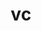 ---
title: "vc"
layout: cache
categories: [package, develop]
meta: {"compilers": ["gcc@11.4.0"], "num_specs": 11, "num_specs_by_stack": {"hep": 11, "root": 11}, "oss": ["ubuntu22.04"], "platforms": ["linux"], "stacks": ["hep", "root"], "targets": ["x86_64_v3"], "versions": ["1.4.5"]}
spec_details: [{"compiler": "gcc@11.4.0", "hash": "2765snhr55xo237ngbhkmqrx3mmfbpw6", "os": "ubuntu22.04", "platform": "linux", "size": "-", "stacks": ["hep", "root"], "target": "x86_64_v3", "variants": ["build_system=cmake", "build_type=Release", "generator=make", "~ipo"], "versions": ["1.4.5"]}, {"compiler": "gcc@11.4.0", "hash": "3tlovatyfwb4foqyywscgpotischv7t6", "os": "ubuntu22.04", "platform": "linux", "size": "-", "stacks": ["hep", "root"], "target": "x86_64_v3", "variants": ["build_system=cmake", "build_type=Release", "generator=make", "~ipo"], "versions": ["1.4.5"]}, {"compiler": "gcc@11.4.0", "hash": "6bsj3kihtsobk4xzjj6ujpt6rjnuz22h", "os": "ubuntu22.04", "platform": "linux", "size": "-", "stacks": ["hep", "root"], "target": "x86_64_v3", "variants": ["build_system=cmake", "build_type=Release", "generator=make", "~ipo"], "versions": ["1.4.5"]}, {"compiler": "gcc@11.4.0", "hash": "7ucaj6scyuk7hdz5sxve4v5mjvax4qs4", "os": "ubuntu22.04", "platform": "linux", "size": "-", "stacks": ["hep", "root"], "target": "x86_64_v3", "variants": ["build_system=cmake", "build_type=Release", "generator=make", "~ipo"], "versions": ["1.4.5"]}, {"compiler": "gcc@11.4.0", "hash": "7z5vrpoova3qm4jrx7uiuddhljpfjffr", "os": "ubuntu22.04", "platform": "linux", "size": "-", "stacks": ["hep", "root"], "target": "x86_64_v3", "variants": ["build_system=cmake", "build_type=Release", "generator=make", "~ipo"], "versions": ["1.4.5"]}, {"compiler": "gcc@11.4.0", "hash": "ggs7dgh7bnswm2shoe6lshkps7j7y2tr", "os": "ubuntu22.04", "platform": "linux", "size": "-", "stacks": ["hep", "root"], "target": "x86_64_v3", "variants": ["build_system=cmake", "build_type=Release", "generator=make", "~ipo"], "versions": ["1.4.5"]}, {"compiler": "gcc@11.4.0", "hash": "iucdrbccpiycms3jpj27rbbjcfrmsbpm", "os": "ubuntu22.04", "platform": "linux", "size": "-", "stacks": ["hep", "root"], "target": "x86_64_v3", "variants": ["build_system=cmake", "build_type=Release", "generator=make", "~ipo"], "versions": ["1.4.5"]}, {"compiler": "gcc@11.4.0", "hash": "muqdbn2ts4rzgejga6w3u3bw5kluzo3c", "os": "ubuntu22.04", "platform": "linux", "size": "-", "stacks": ["hep", "root"], "target": "x86_64_v3", "variants": ["build_system=cmake", "build_type=Release", "generator=make", "~ipo"], "versions": ["1.4.5"]}, {"compiler": "gcc@11.4.0", "hash": "nmo3vrchx6supys4crkmtbdnumrs7ptn", "os": "ubuntu22.04", "platform": "linux", "size": "-", "stacks": ["hep", "root"], "target": "x86_64_v3", "variants": ["build_system=cmake", "build_type=Release", "generator=make", "~ipo"], "versions": ["1.4.5"]}, {"compiler": "gcc@11.4.0", "hash": "ra3sd223a2v3jkcja2tqrrjifdkav7he", "os": "ubuntu22.04", "platform": "linux", "size": "-", "stacks": ["hep", "root"], "target": "x86_64_v3", "variants": ["build_system=cmake", "build_type=Release", "generator=make", "~ipo"], "versions": ["1.4.5"]}, {"compiler": "gcc@11.4.0", "hash": "txrw2nlntkyhwgm43sovjaws7xlwp73i", "os": "ubuntu22.04", "platform": "linux", "size": "-", "stacks": ["hep", "root"], "target": "x86_64_v3", "variants": ["build_system=cmake", "build_type=Release", "generator=make", "~ipo"], "versions": ["1.4.5"]}]
---